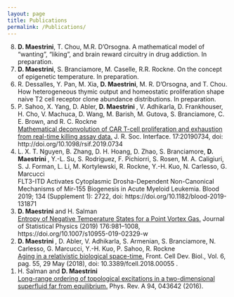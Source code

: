 ```yaml
---
layout: page
title: Publications
permalink: /Publications/
---
```


<ol reversed>

<li>
<strong>D. Maestrini</strong>, T. Chou, M.R. D’Orsogna. A mathematical model of “wanting”, “liking”, and brain reward circuitry in drug addiction. In preparation.</li>

<li>
<strong>D. Maestrini</strong>, S. Branciamore, M. Caselle, R.R. Rockne. On the concept of epigenetic temperature. In preparation.</li>

<li>R. Dessalles, Y. Pan, M. Xia, <strong>D. Maestrini</strong>, M. R. D’Orsogna, and T. Chou.
	How heterogeneous thymic output and homeostatic proliferation shape naive T2 cell receptor clone abundance distributions. In preparation.</li>

<li> P. Sahoo, X. Yang, D. Abler, <strong> D. Maestrini </strong>, V. Adhikarla, D. Frankhouser, H. Cho, V. Machuca, D. Wang, M. Barish, M. Gutova, S. Branciamore, C. E. Brown, and R. C. Rockne <br>
<a href="/Papers/Rsif2019.pdf">Mathematical deconvolution of CAR T-cell proliferation and exhaustion from real-time killing assay data.</a>
  J. R. Soc. Interface. 17:20190734, doi: http://doi.org/10.1098/rsif.2019.0734
	</li>


<li>L. X. T. Nguyen, B. Zhang, D. H. Hoang, D. Zhao, S. Branciamore, <strong> D. Maestrini </strong>, Y.-L. Su, S. Rodriguez, F. Pichiorri, S. Rosen, M. A. Caligiuri, S. J. Forman, L. Li, M. Kortylewski, R. Rockne, Y.-H. Kuo, N. Carlesso, G. Marcucci<br>
	FLT3-ITD Activates Cytoplasmic Drosha-Dependent Non-Canonical Mechanisms of Mir-155 Biogenesis in Acute Myeloid Leukemia. Blood 2019; 134 (Supplement 1): 2722, doi: https://doi.org/10.1182/blood-2019-131871
	</li>

<li> <strong> D. Maestrini </strong> and H. Salman <br>
<a href="/Papers/JSP2019.pdf">Entropy of Negative Temperature States for a Point Vortex Gas.</a>
  Journal of Statistical Physics (2019) 176:981–1008, https://doi.org/10.1007/s10955-019-02329-w
	</li>


<li><strong>D. Maestrini </strong>, D. Abler, V. Adhikarla, S. Armenian, S. Branciamore, N. Carlesso, G. Marcucci, Y.-H. Kuo, P. Sahoo, R. Rockne <br>
	  <a href="/Papers/Frontiers2018.pdf">Aging in a relativistic biological space-time.</a>
  	Front. Cell Dev. Biol., Vol. 6, pag. 55, 29 May (2018), doi: 10.3389/fcell.2018.00055 .
	</li>

<li> H. Salman and <strong> D. Maestrini </strong><br>
<a href="/Papers/PRA2016.pdf">Long-range ordering of topological excitations in a two-dimensional superfluid far from equilibrium.</a>
  Phys. Rev. A 94, 043642 (2016).
	</li>
	
	
</ol>





